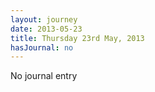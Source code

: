 ```yaml
---
layout: journey
date: 2013-05-23
title: Thursday 23rd May, 2013
hasJournal: no
---
```

No journal entry